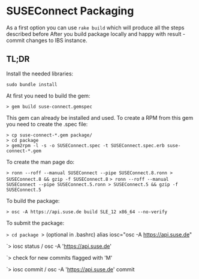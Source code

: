 # SUSEConnect Packaging

As a first option you can use `rake build` which will produce all the steps described before
After you build package locally and happy with result - commit changes to IBS instance.

## TL;DR

Install the needed libraries:

`sudo bundle install`

At first you need to build the gem:

`> gem build suse-connect.gemspec`

This gem can already be installed and used. To create a RPM from this gem you need to create the .spec file:

```
> cp suse-connect-*.gem package/
> cd package
> gem2rpm -l -s -o SUSEConnect.spec -t SUSEConnect.spec.erb suse-connect-*.gem
```

To create the man page do:

`> ronn --roff --manual SUSEConnect --pipe SUSEConnect.8.ronn > SUSEConnect.8 && gzip -f SUSEConnect.8`
`> ronn --roff --manual SUSEConnect --pipe SUSEConnect.5.ronn > SUSEConnect.5 && gzip -f SUSEConnect.5`


To build the package:

`> osc -A https://api.suse.de build SLE_12 x86_64 --no-verify`

To submit the package:

`> cd package
`> (optional in .bashrc) alias iosc="osc -A https://api.suse.de"

`> iosc status / osc -A 'https://api.suse.de'

`> check for new commits flagged with 'M'

`> iosc commit / osc -A 'https://api.suse.de' commit 




